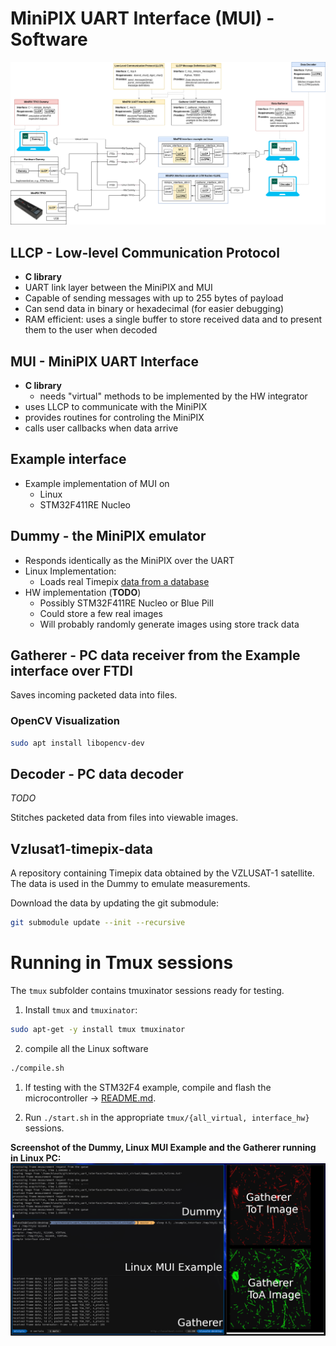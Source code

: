# MiniPIX UART Interface (MUI) - Software

[![](../fig/diagram.png)](../fig/diagram.pdf)

## LLCP - Low-level Communication Protocol

* **C library**
* UART link layer between the MiniPIX and MUI
* Capable of sending messages with up to 255 bytes of payload
* Can send data in binary or hexadecimal (for easier debugging)
* RAM efficient: uses a single buffer to store received data and to present them to the user when decoded

## MUI - MiniPIX UART Interface

* **C library**
  * needs "virtual" methods to be implemented by the HW integrator
* uses LLCP to communicate with the MiniPIX
* provides routines for controling the MiniPIX
* calls user callbacks when data arrive

## Example interface

* Example implementation of MUI on
  * Linux
  * STM32F411RE Nucleo

## Dummy - the MiniPIX emulator

* Responds identically as the MiniPIX over the UART
* Linux Implementation:
  * Loads real Timepix [data from a database](https://github.com/vzlusat/vzlusat1-timepix-data)
* HW implementation (**TODO**)
  * Possibly STM32F411RE Nucleo or Blue Pill
  * Could store a few real images
  * Will probably randomly generate images using store track data

## Gatherer - PC data receiver from the Example interface over FTDI

Saves incoming packeted data into files.

### OpenCV Visualization

```bash
sudo apt install libopencv-dev
```

## Decoder - PC data decoder

*TODO*

Stitches packeted data from files into viewable images.

## Vzlusat1-timepix-data

A repository containing Timepix data obtained by the VZLUSAT-1 satellite.
The data is used in the Dummy to emulate measurements.

Download the data by updating the git submodule:
```bash
git submodule update --init --recursive
```

# Running in Tmux sessions

The `tmux` subfolder contains tmuxinator sessions ready for testing.

1. Install `tmux` and `tmuxinator`:
```bash
sudo apt-get -y install tmux tmuxinator
```

2. compile all the Linux software
```bash
./compile.sh
```

1. If testing with the STM32F4 example, compile and flash the microcontroller -> [README.md](./example_interface/stm32f411).

2. Run `./start.sh` in the appropriate `tmux/{all_virtual, interface_hw}` sessions.

**Screenshot of the Dummy, Linux MUI Example and the Gatherer running in Linux PC:**
![](./.fig/tmux.png)
